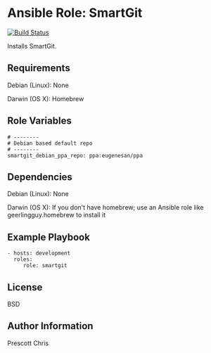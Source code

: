 Ansible Role: SmartGit
========
[![Build Status](https://travis-ci.org/cmprescott/ansible-role-smartgit.svg?branch=master)](https://travis-ci.org/cmprescott/ansible-role-smartgit)


Installs SmartGit.

Requirements
------------

Debian (Linux): None

Darwin (OS X): Homebrew

Role Variables
--------------

```
# --------
# Debian based default repo
# --------
smartgit_debian_ppa_repo: ppa:eugenesan/ppa
```

Dependencies
------------

Debian (Linux): None

Darwin (OS X): If you don't have homebrew; use an Ansible role like geerlingguy.homebrew to install it

Example Playbook
-------------------------

    - hosts: development
      roles:
         role: smartgit

License
-------

BSD

Author Information
------------------

Prescott Chris
